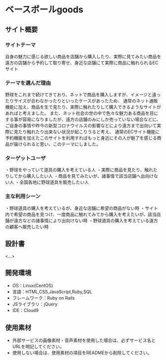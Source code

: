 # ベースボールgoods

## サイト概要
### サイトテーマ
自身の魅力に感じる欲しい商品を店舗から購入したり、実際に見てみたい商品を遠方の店舗から予約して取り寄せ、身近な店舗にて実際に商品に触れられるECサイト

### テーマを選んだ理由
野球をこれまで続けてきており、ネットで商品を購入しますが、イメージと違ったりサイズが合わなかったりといったケースがあったため、
通常のネット通販機能に加え、商品を生で見たり、実際に触れたりして購入できるようなサイトがあればと考えました。
また、ネット社会の世の中で色々な魅力ある商品を目にする事が容易になりましたが、遠方の店舗のみにしか売っていない場合などに、
ご自身の事情や昨今の新型コロナウイルスの影響などにより遠方まで出向いて実際に見たり触れたり出来ない状況が起こりうると考え、
通常のECサイト機能に予約機能を加えたこのサイトを利用すればもっと身近にその人が魅了を感じる商品が届けられると思い、このテーマにしました。

### ターゲットユーザ
・野球をやっていて道具の購入を考えている人
・実際に商品を見たり、触れたりしてから購入したい人
・商品を見てみたいが、諸事情で該当店舗へ出向けない人
・全国各地に野球道具を販売したい人

### 主な利用シーン
・野球道具の購入を考えているが、身近な店舗に希望の商品がない時
・サイト内で希望の商品を見つけ、一度商品に触れてみてから購入を考えたいが、該当店舗が遠方などの諸事情により出向けない時
・野球道具の購入を考えている遠方の顧客へ販売したい時

## 設計書
<...>

## 開発環境
- OS：Linux(CentOS)
- 言語：HTML,CSS,JavaScript,Ruby,SQL
- フレームワーク：Ruby on Rails
- JSライブラリ：jQuery
- IDE：Cloud9

## 使用素材
- 外部サービスの画像素材・音声素材を使用した場合は、必ずサービス名とURLを明記してください。
- 使用しない場合は、使用素材の項目をREADMEから削除してください。